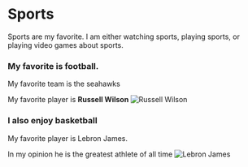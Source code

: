# Sports
Sports are my favorite. I am either watching sports, playing sports, or playing video games about sports.
### My favorite is football.
My favorite team is the seahawks

My favorite player is **Russell Wilson**
![Russell Wilson](https://static.seattletimes.com/wp-content/uploads/2018/09/184732-1560x1301.jpg)
### I also enjoy basketball
My favorite player is Lebron James.

In my opinion he is the greatest athlete of all time
![Lebron James](https://fadeawayworld.net/wp-content/uploads/2020/04/Mikal-Bridges-Says-LeBron-James-Would-Average-90-Points-On-The-86-Celtics.jpg?x46336)
